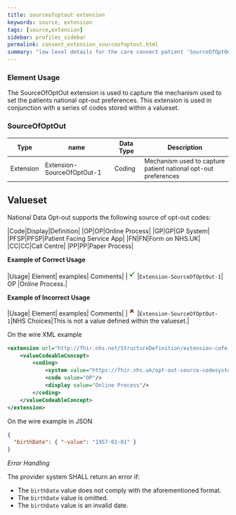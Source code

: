 ```yaml
---
title: sourceofoptout extension
keywords: source, extension
tags: [source,extension]
sidebar: profiles_sidebar
permalink: consent_extension_sourceofoptout.html
summary: "low level details for the care connect patient 'SourceOfOptOut' extension"
---
```


### Element Usage ###

The SourceOfOptOut extension is used to capture the mechanism used to set the patients national opt-out preferences. This extension is used in conjunction with a series of codes stored within a valueset. 

### SourceOfOptOut ###

|Type|name|Data Type|Description|
| ------------- | ------------- | ------------- | ------------- |
| Extension| Extension-SourceOfOptOut-1| Coding | Mechanism used to capture patient national opt-out preferences |

## Valueset 

National Data Opt-out supports the following source of opt-out codes:

|Code|Display|Definition|
|OP|OP|Online Process|
|GP|GP|GP System|
|PFSP|PFSP|Patient Facing Service App|
|FN|FN|Form on NHS.UK|
|CC|CC|Call Centre|
|PP|PP|Paper Process|


**Example of Correct Usage**

|Usage| Element| examples| Comments|
|![Tick](images/tick.png)|`Extension-SourceOfOptOut-1`| OP |Online Process.|

**Example of Incorrect Usage**

|Usage| Element| examples| Comments|
|![Cross](images/cross.png)|`Extension-SourceOfOptOut-1`|NHS Choices|This is not a value defined within the valueset.|


On the wire XML example

```xml
<extension url="http://fhir.nhs.net/StructureDefinition/extension-cofe-care-setting-type-1">
	<valueCodeableConcept>
		<coding>
			<system value="https://fhir.nhs.uk/opt-out-source-codesystem-1"/>
			<code value="OP"/>
			<display value="Online Process"/>
		</coding>
	</valueCodeableConcept>
</extension>
```

On the wire example in JSON

```json
{
  "birthDate": { "-value": "1957-01-01" }
}
```

*Error Handling*

The provider system SHALL return an error if:

- The `birthDate` value does not comply with the aforementioned format.
- The `birthDate` value is omitted.
- The `birthDate` value is an invalid date.






